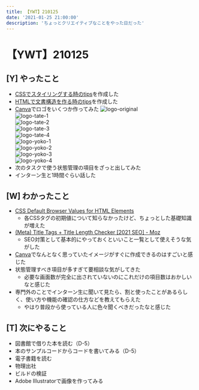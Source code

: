 ```yaml
---
title: 【YWT】210125
date: '2021-01-25 21:00:00'
description: 'ちょっとクリエイティブなことをやった日だった'
---
```


# 【YWT】210125

## [Y] やったこと

- [CSSでスタイリングする時のtips](https://gist.github.com/LeeDDHH/bbafebb7e31aa7e13c9ef1c8dcd40427)を作成した
- [HTMLで文書構造を作る時のtips](https://gist.github.com/LeeDDHH/a4200a0124c34cddd7498929d0df814d)を作成した
- [Canva](https://www.canva.com/)でロゴをいくつか作ってみた
  ![logo-original](../../img/logo-original.png)  
  ![logo-tate-1](../../img/logo-tate-1.png)  
  ![logo-tate-2](../../img/logo-tate-2.png)  
  ![logo-tate-3](../../img/logo-tate-3.png)  
  ![logo-tate-4](../../img/logo-tate-4.png)  
  ![logo-yoko-1](../../img/logo-yoko-1.png)  
  ![logo-yoko-2](../../img/logo-yoko-2.png)  
  ![logo-yoko-3](../../img/logo-yoko-3.png)  
  ![logo-yoko-4](../../img/logo-yoko-4.png)  
- 次のタスクで使う状態管理の項目をざっと出してみた
- インターン生と1時間ぐらい話した

## [W] わかったこと

- [CSS Default Browser Values for HTML Elements](https://www.w3schools.com/cssref/css_default_values.asp)
  - 各CSSタグの初期値について知らなかったけど、ちょっとした基礎知識が増えた
- [(Meta) Title Tags + Title Length Checker [2021 SEO] - Moz](https://moz.com/learn/seo/title-tag)
  - SEO対策として基本的にやっておくといいこと一覧として使えそうな気がした
- [Canva](https://www.canva.com/)でなんとなく思っていたイメージがすぐに作成できるのはすごいと感じた
- 状態管理すべき項目が多すぎて要相談な気がしてきた
  - 必要な画面数が完全に出されていないのにこれだけの項目数はおかしいなと感じた
- 専門外のことでインターン生に聞いて見たら、割と使ったことがあるらしく、使い方や機能の確認の仕方などを教えてもらえた
  - やはり普段から使っている人に色々聞くべきだったなと感じた

## [T] 次にやること

- 図書館で借りた本を読む（D-5）
- 本のサンプルコードからコードを書いてみる（D-5）
- 電子書籍を読む
- 物理出社
- ビルドの検証
- Adobe Illustratorで画像を作ってみる

